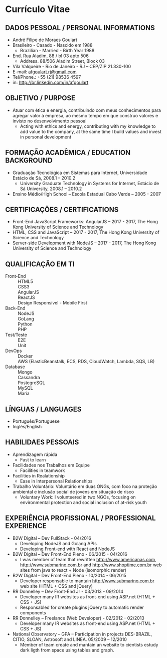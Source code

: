 # Currículo Vitae

## DADOS PESSOAL / PERSONAL INFORMATIONS

*   André Filipe de Moraes Goulart
*   Brasileiro - Casado - Nascido em 1988
    *   Brazilian - Married - Birth Year 1988
*   End. Rua Aladim, 88 / bl 03 apto 506
    *   Address. 88/506 Aladim Street, Block 03
*   Vila Valqueire - Rio de Janeiro - RJ – CEP/ZIP 21.330-100
*   E-mail: afgoulart.rj@gmail.com
*   Tel/Phone.: +55 (21) 98536 4597
*   in: http://br.linkedin.com/in/afgoulart

## OBJETIVO / PURPOSE

*   Atuar com ética e energia, contribuindo com meus conhecimentos para agregar valor à empresa, ao mesmo tempo em que construo valores e invisto no desenvolvimento pessoal
    *   Acting with ethics and energy, contributing with my knowledge to add value to the company, at the same time I build values and invest in personal development

## FORMAÇÃO ACADÊMICA / EDUCATION BACKGROUND

*   Graduação Tecnológica em Sistemas para Internet, Universidade Estácio de Sá, 2008.1 – 2010.2
    *   University Graduate Technology in Systems for Internet, Estácio de Sá University, 2008.1 – 2010.2
*   Ensino Médio/High School – Escola Estadual Cabo Verde – 2005 - 2007

## CERTIFICAÇÕES / CERTIFICATIONS

*   Front-End JavaScript Frameworks: AngularJS – 2017 - 2017, The Hong Kong University of Science and Technology
*   HTML, CSS and JavaScript – 2017 - 2017, The Hong Kong University of Science and Technology
*   Server-side Development with NodeJS – 2017 - 2017, The Hong Kong University of Science and Technology

## QUALIFICAÇÃO EM TI

<dl>
    <dt>Front-End</dt>
        <dd>HTML5</dd>
        <dd>CSS3</dd>
        <dd>AngularJS</dd>
        <dd>ReactJS</dd>
        <dd>Design Responsível - Mobile First</dd>
    <dt>Back-End</dt>
        <dd>NodeJS</dd>
        <dd>GoLang</dd>
        <dd>Python</dd>
        <dd>PHP</dd>
        <dt>Test/Teste</dt>
        <dd>E2E</dd>
        <dd>Unit</dd>
    <dt>DevOps</dt>
        <dd>Docker</dd>
        <dd>AWS (ElasticBeanstalk, ECS, RDS, CloudWatch, Lambda, SQS, LB)</dd>
    <dt>Database</dt>
        <dd>Mongo</dd>
        <dd>Cassandra</dd>
        <dd>PostegreSQL</dd>
        <dd>MySQL</dd>
        <dd>Maria</dd>
</dl>

## LÍNGUAS / LANGUAGES

*   Português/Portuguese
*   Inglês/English

## HABILIDAES PESSOAIS

*   Aprendizagem rápida
    *   Fast to learn
*   Facilidades nos Trabalhos em Equipe
    *   Facilities in teamwork
*   Facilities in Realationship
    *   Ease in Interpersonal Relationships
*   Trabalho Voluntário: Voluntário em duas ONGs, com foco na proteção ambiental e inclusão social de jovens em situação de risco
    *   Voluntary Work: I volunteered in two NGOs, focusing on environmental protection and social inclusion of at-risk youth

## EXPERIÊNCIA PROFISSIONAL / PROFESSIONAL EXPERIENCE

*   B2W Digital – Dev FullStack - 04/2016
    * Developing NodeJS and Golang APIs
    * Developing Front-end with React and NodeJS
*   B2W Digital – Dev Front-End Pleno - 06/2015 - 04/2016
    * I was member of team that rewritten http://www.americanas.com, http://www.submarino.com.br and http://www.shoptime.com.br web sites from java to react + Node (isomorphic render)
*   B2W Digital – Dev Front-End Pleno - 10/2014 - 06/2015
    * Developer responsable to mantain http://www.submarino.com.br web site (HTML + CSS and jQuery)
*   RR Donnelley – Dev Front-End Jr - 03/2013 - 09/2014
    * Developer many IR websites as front-end using ASP.net (HTML + CSS + JS)
    * Responsabled for create plugins jQuery to automatic render components 
*   RR Donnelley – Freelance (Web Developer) - 02/2012 - 02/2013
    * Developer many IR websites as front-end using ASP.net (HTML + CSS + JS)
*   National Observatory – GPA – Participation in projects DES-BRAZIL, CITIO, SLOAN, Astrosoft and LINEA. 05/2009 – 12/2010
    * Member of team create and mantain an website to cientists estudy dark ligth from space using tables and graph.
